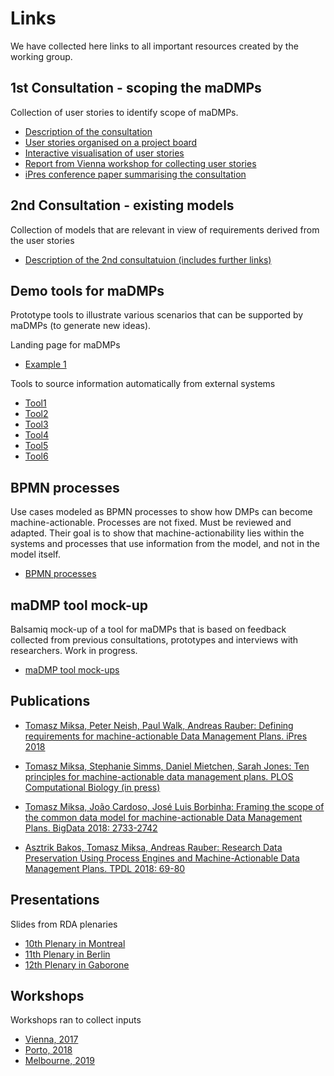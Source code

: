 # Links

We have collected here links to all important resources created by the working group.

## 1st Consultation - scoping the maDMPs
Collection of user stories to identify scope of maDMPs. 

- [Description of the consultation](https://github.com/RDA-DMP-Common/user-stories/)
- [User stories organised on a project board](https://github.com/RDA-DMP-Common/user-stories/projects/2)
- [Interactive visualisation of user stories](https://goo.gl/znBL3F)
- [Report from Vienna workshop for collecting user stories](https://doi.org/10.5281/zenodo.1066121)
- [iPres conference paper summarising the consultation](http://ifs.tuwien.ac.at/~miksa/papers/2018-iPres-maDMPs.pdf)

## 2nd Consultation - existing models
Collection of models that are relevant in view of requirements derived from the user stories

- [Description of the 2nd consultatuion (includes further links)](https://docs.google.com/document/d/1mMJqmvqEAkbEWbdV7rtFU9hiQMOuH0ESn4Up_TDn1Es/edit?usp=sharing)

## Demo tools for maDMPs
Prototype tools to illustrate various scenarios that can be supported by maDMPs (to generate new ideas).

Landing page for maDMPs

- [Example 1](https://oblassers.github.io/fair-data-science/)

Tools to source information automatically from external systems
- [Tool1](https://github.com/TomMiksa/DMPGenerator)
- [Tool2](https://github.com/TomMiksa/digital_preservation_ex_1_2)
- [Tool3](https://github.com/TomMiksa/tu-dpue-lab2-ss18)
- [Tool4](https://github.com/TomMiksa/DigitalPreservation_2)
- [Tool5](https://github.com/TomMiksa/digitalpreservation-dmp-generator)
- [Tool6](https://github.com/TomMiksa/DMPlanner)



## BPMN processes 
Use cases modeled as BPMN processes to show how DMPs can become machine-actionable. Processes are not fixed. Must be reviewed and adapted. Their goal is to show that machine-actionability lies within the systems and processes that use information from the model, and not in the model itself.

- [BPMN processes](https://doi.org/10.5281/zenodo.2607555)

## maDMP tool mock-up
Balsamiq mock-up of a tool for maDMPs that is based on feedback collected from previous consultations, prototypes and interviews with researchers.
Work in progress.

- [maDMP tool mock-ups](https://oblassers.github.io/dmap-mockups/)

## Publications
- [Tomasz Miksa, Peter Neish, Paul Walk, Andreas Rauber: Defining requirements for machine-actionable Data Management Plans. iPres 2018](http://ifs.tuwien.ac.at/~miksa/papers/2018-iPres-maDMPs.pdf)

- [Tomasz Miksa, Stephanie Simms, Daniel Mietchen, Sarah Jones: Ten principles for machine-actionable data management plans. PLOS Computational Biology (in press)](https://doi.org/10.5281/zenodo.1172672)

- [Tomasz Miksa, João Cardoso, José Luis Borbinha: Framing the scope of the common data model for machine-actionable Data Management Plans. BigData 2018: 2733-2742](https://dcicblog.umd.edu/cas/wp-content/uploads/sites/13/2018/12/10.Miksa_.pdf)

- [Asztrik Bakos, Tomasz Miksa, Andreas Rauber: Research Data Preservation Using Process Engines and Machine-Actionable Data Management Plans. TPDL 2018: 69-80](https://link.springer.com/chapter/10.1007/978-3-030-00066-0_6)


## Presentations
Slides from RDA plenaries

- [10th Plenary in Montreal](https://www.rd-alliance.org/system/files/documents/RDA_P10_DMPCommonStandardsWG.pdf)
- [11th Plenary in Berlin](https://www.rd-alliance.org/system/files/documents/2018-RDA-Plenary-Berlin.pdf)
- [12th Plenary in Gaborone](https://www.rd-alliance.org/system/files/documents/2018-RDA-DMP-Plenary-Gaborone.pdf)

## Workshops
Workshops ran to collect inputs
- [Vienna, 2017](https://doi.org/10.5281/zenodo.1066121)
- [Porto, 2018](http://rda-ws-tpdl2018.idsswh.sysresearch.org/# )
- [Melbourne, 2019](https://www.rd-alliance.org/system/files/documents/IDCC2019%20Unconference%20Data%20management%20planning%20and%20data%20models.pdf)
